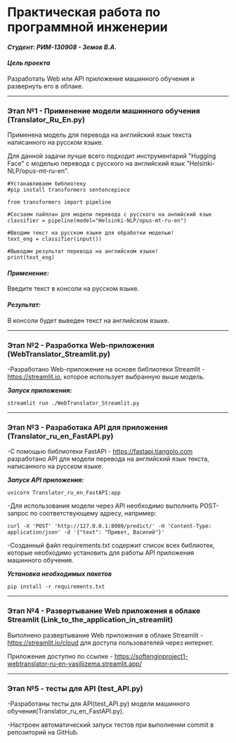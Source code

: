 # Практическая работа по программной инженерии

#### ***Студент: РИМ-130908 - Земов В.А.***

#### ***Цель проекта***

Разработать Web или API приложение машинного обучения и развернуть его в облаке. 
____
### Этап №1 - Применение модели машинного обучения (Translator_Ru_En.py)

Применена модель для перевода на английский язык текста написанного на русском языке.

Для данной задачи лучше всего подходит инструментарий "Hugging Face" с моделью перевода с русского на английский язык "Helsinki-NLP/opus-mt-ru-en".

~~~
#Устанавливаем библиотеку
#pip install transformers sentencepiece

from transformers import pipeline

#Сосзаем пайплан для модели перевода с русского на анлийский язык
classifier = pipeline(model="Helsinki-NLP/opus-mt-ru-en")

#Вводим текст на русском языке для обработки моделью!
text_eng = classifier(input())

#Выводим результат перевода на английском языке!
print(text_eng)
~~~

#### ***Применение:***

Введите текст в консоли на русском языке.

#### ***Результат:***

В консоли будет выведен текст на английском языке.
___
### Этап №2 - Разработка Web-приложения (WebTranslator_Streamlit.py)

-Разработано Web-приложение на основе библиотеки Streamlit -  https://streamlit.io, которое использует выбранную выше модель.

***Запуск приложения:*** 
~~~
streamlit run ./WebTranslator_Streamlit.py
~~~
___
### Этап №3 - Разработака API для приложения (Translator_ru_en_FastAPI.py)

-С помощью библиотеки FastAPI - https://fastapi.tiangolo.com разработано API для модели перевода на английский язык текста, написанного на русском языке.

***Запуск API приложения:***
~~~
uvicorn Translator_ru_en_FastAPI:app
~~~

-Для использования модели через API необходимо выполнить POST-запрос по соответствующему адресу, например:
~~~
curl -X 'POST' 'http://127.0.0.1:8000/predict/' -H 'Content-Type: application/json' -d '{"text": "Привет, Василий"}'
~~~

-Созданный файл requirements.txt содержит список всех библиотек, которые необходимо установить для работы API приложения машинного обучения. 

***Установка необходимых пакетов***
~~~
pip install -r requirements.txt
~~~
___
### Этап №4 - Развертывание Web приложения в облаке Streamlit (Link_to_the_application_in_streamlit)

Выполнено развертывание Web приложения в облаке Streamlit - https://streamlit.io/cloud для доступа пользователей через интернет.

Приложение доступно по ссылке - https://softenginproject1-webtranslator-ru-en-vasiliizema.streamlit.app/
___
### Этап №5 - тесты для API (test_API.py)

-Разработаны тесты для API(test_API.py) модели машинного обучения(Translator_ru_en_FastAPI.py). 

-Настроен автоматический запуск тестов при выполнении commit в репозиторий на GitHub.


